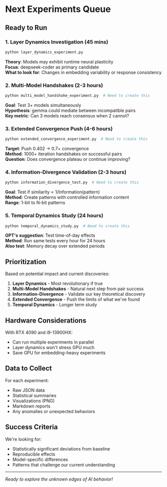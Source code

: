 # Next Experiments Queue

## Ready to Run

### 1. Layer Dynamics Investigation (45 mins)
```bash
python layer_dynamics_experiment.py
```
**Theory**: Models may exhibit runtime neural plasticity  
**Focus**: deepseek-coder as primary candidate  
**What to look for**: Changes in embedding variability or response consistency

### 2. Multi-Model Handshakes (2-3 hours)
```bash
python multi_model_handshake_experiment.py  # Need to create this
```
**Goal**: Test 3+ models simultaneously  
**Hypothesis**: gemma could mediate between incompatible pairs  
**Key metric**: Can 3 models reach consensus when 2 cannot?

### 3. Extended Convergence Push (4-6 hours)
```bash
python extended_convergence_experiment.py  # Need to create this
```
**Target**: Push 0.402 → 0.7+ convergence  
**Method**: 1000+ iteration handshakes on successful pairs  
**Question**: Does convergence plateau or continue improving?

### 4. Information-Divergence Validation (2-3 hours)
```bash
python information_divergence_test.py  # Need to create this
```
**Goal**: Test if similarity ∝ 1/Information(pattern)  
**Method**: Create patterns with controlled information content  
**Range**: 1-bit to N-bit patterns

### 5. Temporal Dynamics Study (24 hours)
```bash
python temporal_dynamics_study.py  # Need to create this
```
**GPT's suggestion**: Test time-of-day effects  
**Method**: Run same tests every hour for 24 hours  
**Also test**: Memory decay over extended periods

## Prioritization

Based on potential impact and current discoveries:

1. **Layer Dynamics** - Most revolutionary if true
2. **Multi-Model Handshakes** - Natural next step from pair success
3. **Information-Divergence** - Validate our key theoretical discovery
4. **Extended Convergence** - Push the limits of what we've found
5. **Temporal Dynamics** - Longer term study

## Hardware Considerations

With RTX 4090 and i9-13900HX:
- Can run multiple experiments in parallel
- Layer dynamics won't stress GPU much
- Save GPU for embedding-heavy experiments

## Data to Collect

For each experiment:
- Raw JSON data
- Statistical summaries  
- Visualizations (PNG)
- Markdown reports
- Any anomalies or unexpected behaviors

## Success Criteria

We're looking for:
- Statistically significant deviations from baseline
- Reproducible effects
- Model-specific differences
- Patterns that challenge our current understanding

---

*Ready to explore the unknown edges of AI behavior!*